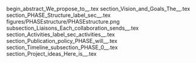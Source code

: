 begin_abstract_We_propose_to__.tex
section_Vision_and_Goals_The__.tex
section_PHASE_Structure_label_sec__.tex
figures/PHASEstructure/PHASEstructure.png
subsection_Liaisons_Each_collaboration_sends__.tex
section_Activities_label_sec_activities__.tex
section_Publication_policy_PHASE_will__.tex
section_Timeline_subsection_PHASE_0__.tex
section_Project_ideas_Here_is__.tex